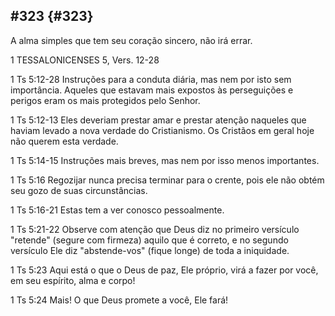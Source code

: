 ## #323 {#323}

A alma simples que tem seu coração sincero, não irá errar.

1 TESSALONICENSES 5, Vers. 12-28

1 Ts 5:12-28 Instruções para a conduta diária, mas nem por isto sem importância. Aqueles que estavam mais expostos às perseguições e perigos eram os mais protegidos pelo Senhor.

1 Ts 5:12-13 Eles deveriam prestar amar e prestar atenção naqueles que haviam levado a nova verdade do Cristianismo. Os Cristãos em geral hoje não querem esta verdade.

1 Ts 5:14-15 Instruções mais breves, mas nem por isso menos importantes.

1 Ts 5:16 Regozijar nunca precisa terminar para o crente, pois ele não obtém seu gozo de suas circunstâncias.

1 Ts 5:16-21 Estas tem a ver conosco pessoalmente.

1 Ts 5:21-22 Observe com atenção que Deus diz no primeiro versículo &quot;retende&quot; (segure com firmeza) aquilo que é correto, e no segundo versículo Ele diz &quot;abstende-vos&quot; (fique longe) de toda a iniquidade.

1 Ts 5:23 Aqui está o que o Deus de paz, Ele próprio, virá a fazer por você, em seu espírito, alma e corpo!

1 Ts 5:24 Mais! O que Deus promete a você, Ele fará!